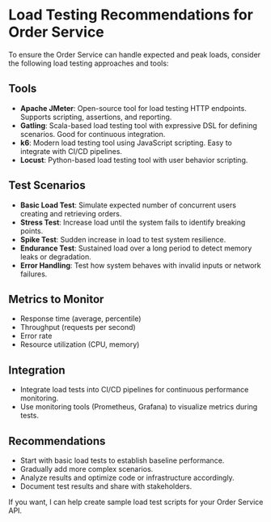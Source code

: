 # Load Testing Recommendations for Order Service

To ensure the Order Service can handle expected and peak loads, consider the following load testing approaches and tools:

## Tools

- **Apache JMeter**: Open-source tool for load testing HTTP endpoints. Supports scripting, assertions, and reporting.
- **Gatling**: Scala-based load testing tool with expressive DSL for defining scenarios. Good for continuous integration.
- **k6**: Modern load testing tool using JavaScript scripting. Easy to integrate with CI/CD pipelines.
- **Locust**: Python-based load testing tool with user behavior scripting.

## Test Scenarios

- **Basic Load Test**: Simulate expected number of concurrent users creating and retrieving orders.
- **Stress Test**: Increase load until the system fails to identify breaking points.
- **Spike Test**: Sudden increase in load to test system resilience.
- **Endurance Test**: Sustained load over a long period to detect memory leaks or degradation.
- **Error Handling**: Test how system behaves with invalid inputs or network failures.

## Metrics to Monitor

- Response time (average, percentile)
- Throughput (requests per second)
- Error rate
- Resource utilization (CPU, memory)

## Integration

- Integrate load tests into CI/CD pipelines for continuous performance monitoring.
- Use monitoring tools (Prometheus, Grafana) to visualize metrics during tests.

## Recommendations

- Start with basic load tests to establish baseline performance.
- Gradually add more complex scenarios.
- Analyze results and optimize code or infrastructure accordingly.
- Document test results and share with stakeholders.

If you want, I can help create sample load test scripts for your Order Service API.
